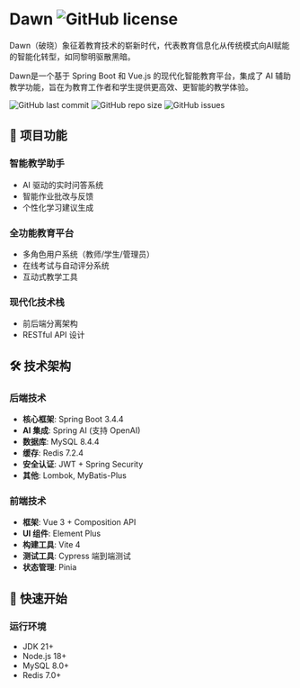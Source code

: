 # Dawn ![GitHub license](https://img.shields.io/github/license/jetyu/dawn?style=flat-square)

Dawn（破晓）象征着教育技术的崭新时代，代表教育信息化从传统模式向AI赋能的智能化转型，如同黎明驱散黑暗。

Dawn是一个基于 Spring Boot 和 Vue.js 的现代化智能教育平台，集成了 AI 辅助教学功能，旨在为教育工作者和学生提供更高效、更智能的教学体验。

![GitHub last commit](https://img.shields.io/github/last-commit/jetyu/dawn)
![GitHub repo size](https://img.shields.io/github/repo-size/jetyu/dawn)
![GitHub issues](https://img.shields.io/github/issues/jetyu/dawn)

## 🌟 项目功能

### 智能教学助手
- AI 驱动的实时问答系统
- 智能作业批改与反馈
- 个性化学习建议生成

### 全功能教育平台
- 多角色用户系统（教师/学生/管理员）
- 在线考试与自动评分系统
- 互动式教学工具

### 现代化技术栈
- 前后端分离架构
- RESTful API 设计


## 🛠️ 技术架构

### 后端技术
- **核心框架**: Spring Boot 3.4.4
- **AI 集成**: Spring AI (支持 OpenAI)
- **数据库**: MySQL 8.4.4
- **缓存**: Redis 7.2.4
- **安全认证**: JWT + Spring Security
- **其他**: Lombok, MyBatis-Plus

### 前端技术
- **框架**: Vue 3 + Composition API
- **UI 组件**: Element Plus
- **构建工具**: Vite 4
- **测试工具**: Cypress 端到端测试
- **状态管理**: Pinia

## 🚀 快速开始

### 运行环境
- JDK 21+
- Node.js 18+
- MySQL 8.0+
- Redis 7.0+
